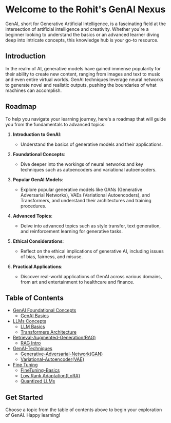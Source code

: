 # Welcome to the Rohit's GenAI Nexus

GenAI, short for Generative Artificial Intelligence, is a fascinating field at the intersection of artificial intelligence and creativity. Whether you're a beginner looking to understand the basics or an advanced learner diving deep into intricate concepts, this knowledge hub is your go-to resource.

## Introduction

In the realm of AI, generative models have gained immense popularity for their ability to create new content, ranging from images and text to music and even entire virtual worlds. GenAI techniques leverage neural networks to generate novel and realistic outputs, pushing the boundaries of what machines can accomplish.

## Roadmap

To help you navigate your learning journey, here's a roadmap that will guide you from the fundamentals to advanced topics:

1. **Introduction to GenAI**:
   - Understand the basics of generative models and their applications.
   
2. **Foundational Concepts**:
   - Dive deeper into the workings of neural networks and key techniques such as autoencoders and variational autoencoders.

3. **Popular GenAI Models**:
   - Explore popular generative models like GANs (Generative Adversarial Networks), VAEs (Variational Autoencoders), and Transformers, and understand their architectures and training procedures.

4. **Advanced Topics**:
   - Delve into advanced topics such as style transfer, text generation, and reinforcement learning for generative tasks.

5. **Ethical Considerations**:
   - Reflect on the ethical implications of generative AI, including issues of bias, fairness, and misuse.

6. **Practical Applications**:
   - Discover real-world applications of GenAI across various domains, from art and entertainment to healthcare and finance.

## Table of Contents

- [GenAI Foundational Concepts](/GenAI-basics/)
  - [GenAI Basics](/GenAI-basics/GenAI-basics.md)
- [LLMs Concepts](/Large-Language-Models(LLM)/)
  - [LLM Basics](/Large-Language-Models(LLM)/LLM-Intro.md)
  - [Transformers Architecture](/Large-Language-Models(LLM)/b)
- [Retrieval-Augmented-Generation(RAG)](/Retrieval-Augmented-Generation(RAG)/)
  - [RAG Intro](/Retrieval-Augmented-Generation(RAG)/RAG-Intro.md)
- [GenAI-Techniques](/GenAI-Techniques/)
  - [Generative-Adversarial-Network(GAN)](/GenAI-Techniques/Generative-Adversarial-Network(GAN).md)
  - [Variational-Autoencoder(VAE)](/GenAI-Techniques/Variational-Autoencoder(VAE).md)
- [Fine Tuning](/FineTuning/)
  - [FineTuning-Basics](/FineTuning/FineTuning-Basics.md)
  - [Low Rank Adaptation(LoRA)](/FineTuning/Low-Rank-Adaptation(LoRA).md)
  - [Quantized LLMs](/FineTuning/Quantized-LLMs.md)

## Get Started

Choose a topic from the table of contents above to begin your exploration of GenAI. Happy learning!
